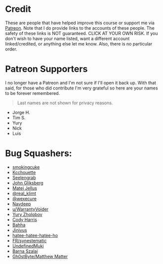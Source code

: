 # Credit
These are people that have helped improve this course or support me via [Patreon](https://www.patreon.com/z0f). Note that I do provide links to the accounts of these people. The safety of these links is NOT guaranteed. CLICK AT YOUR OWN RISK. If you don't wish to have your name listed, want a different account linked/credited, or anything else let me know. Also, there is no particular order.

# Patreon Supporters

I no longer have a Patreon and I'm not sure if I'll open it back up. With that said, for those who did contribute I'm very grateful so here are your names to be forever remembered.

> Last names are not shown for privacy reasons.

* Jorge H.
* Tim S.
* Yury
* Nick
* Luis

# Bug Squashers:
* [smokingcuke](https://github.com/smokingcuke)
* [Kcchouette](https://github.com/Kcchouette)
* [Seelengrab](https://github.com/Seelengrab)
* [John Gliksberg](https://github.com/trosh)
* [Matej Jellus](https://github.com/juffalow)
* [@real_klimt](https://twitter.com/real_klimt)
* [@wexecure](https://twitter.com/wexecure)
* [Navdeep](https://github.com/nvdp01)
* [u/WarrantyVoider](https://www.reddit.com/user/WarrantyVoider/)
* [Yury Zholobov](https://github.com/zholobov)
* [Cody Harris](https://github.com/x0ul)
* [Bahha](https://github.com/bahhax404)
* [Jinivus](https://github.com/Jinivus)
* [hatee-hatee-hatee-ho](https://github.com/hatee-hatee-hatee-ho)
* [FR/synestematic](https://github.com/synestematic)
* [UndefinedMuki](https://github.com/UndefinedMuki)
* [Barna Szalai](https://github.com/subdesign)
* [Gh0stByte/Matthew Matter](https://github.com/Gh0stByte)